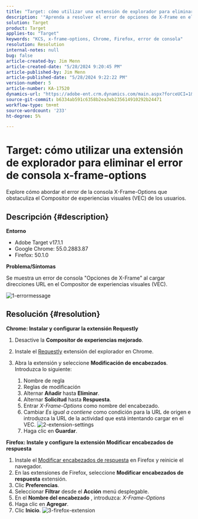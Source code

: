 ```yaml
---
title: "Target: cómo utilizar una extensión de explorador para eliminar el error de consola x-frame-options"
description: '"Aprenda a resolver el error de opciones de X-Frame en el Compositor de experiencias visuales (VEC), lo que garantiza una carga de URL sin problemas para una integración de contenido perfecta".'
solution: Target
product: Target
applies-to: "Target"
keywords: "KCS, x-frame-options, Chrome, Firefox, error de consola"
resolution: Resolution
internal-notes: null
bug: false
article-created-by: Jim Menn
article-created-date: "5/28/2024 9:20:45 PM"
article-published-by: Jim Menn
article-published-date: "5/28/2024 9:22:22 PM"
version-number: 5
article-number: KA-17520
dynamics-url: "https://adobe-ent.crm.dynamics.com/main.aspx?forceUCI=1&pagetype=entityrecord&etn=knowledgearticle&id=8ff37e24-381d-ef11-840b-6045bd006268"
source-git-commit: b6334ab591c6358b2ea3eb235614910292b24471
workflow-type: tm+mt
source-wordcount: '233'
ht-degree: 5%

---
```


# Target: cómo utilizar una extensión de explorador para eliminar el error de consola x-frame-options


Explore cómo abordar el error de la consola X-Frame-Options que obstaculiza el Compositor de experiencias visuales (VEC) de los usuarios.

## Descripción {#description}


<b>Entorno</b>

- Adobe Target v17.1.1
- Google Chrome: 55.0.2883.87
- Firefox: 50.1.0


<b>Problema/Síntomas</b>

Se muestra un error de consola &quot;Opciones de X-Frame&quot; al cargar direcciones URL en el Compositor de experiencias visuales (VEC).

![1-errormessage](https://helpx.adobe.com/content/dam/help/en/target/kb/how-to-use-a-browser-extension-to-remove-x-frame-options-console/jcr%3acontent/main-pars/image/1-errormessage.jpg "1-errormessage")


## Resolución {#resolution}


<b>Chrome: Instalar y configurar la extensión Requestly</b>

1. Desactive la <b>Compositor de experiencias mejorado</b>.
2. Instale el [Requestly](https://chrome.google.com/webstore/detail/requestly/mdnleldcmiljblolnjhpnblkcekpdkpa?hl=en) extensión del explorador en Chrome.
3. Abra la extensión y seleccione <b>Modificación de encabezados</b>. Introduzca lo siguiente:

   1. Nombre de regla
   2. Reglas de modificación
   3. Alternar <b>Añadir</b> hasta <b>Eliminar</b>.
   4. Alternar <b>Solicitud</b> hasta <b>Respuesta</b>.
   5. Entrar *X-Frame-Options* como nombre del encabezado.
   6. Cambiar *Es igual a contiene* como condición para la URL de origen e introduzca la URL de la actividad que está intentando cargar en el VEC.
      ![2-extension-settings](https://helpx.adobe.com/content/dam/help/en/target/kb/how-to-use-a-browser-extension-to-remove-x-frame-options-console/jcr%3acontent/main-pars/procedure/proc_par/step_2/step_par/image/2-extension-settings.png "2-extension-settings")
   7. Haga clic en <b>Guardar</b>.


<b>Firefox: Instale y configure la extensión Modificar encabezados de respuesta</b>

1. Instale el [Modificar encabezados de respuesta](https://modheader.com) en Firefox y reinicie el navegador.
2. En las extensiones de Firefox, seleccione <b>Modificar encabezados de respuesta</b> extensión.
3. Clic <b>Preferencias</b>.
4. Seleccionar <b>Filtrar</b> desde el <b>Acción</b> menú desplegable.
5. En el <b>Nombre del encabezado</b> , introduzca: *X-Frame-Options*
6. Haga clic en <b>Agregar</b>.
7. Clic <b>Inicio</b>.
   ![3-firefox-extension](https://helpx.adobe.com/content/dam/help/en/target/kb/how-to-use-a-browser-extension-to-remove-x-frame-options-console/jcr%3acontent/main-pars/procedure_1532616470/proc_par/step_1817832849/step_par/image/3-firefox-extension.png "3-firefox-extension")

